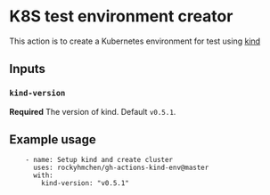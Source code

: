 # K8S test environment creator

This action is to create a Kubernetes environment for test using [kind](https://github.com/kubernetes-sigs/kind)

## Inputs

### `kind-version`

**Required** The version of kind. Default `v0.5.1`.

## Example usage

```
    - name: Setup kind and create cluster
      uses: rockyhmchen/gh-actions-kind-env@master
      with:
        kind-version: "v0.5.1"
```
